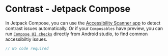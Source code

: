 # Contrast - Jetpack Compose

In Jetpack Compose, you can use the [Accessibility Scanner app](https://developer.android.com/guide/topics/ui/accessibility/testing#accessibility-scanner) to detect contrast issues automatically. Or if your `Composables` have preview, you can run [`Compose UI checks`](https://developer.android.com/guide/topics/ui/accessibility/testing#compose-ui-check) directly from Android studio, to find common accessibiltiy issues.

```kotlin
// No code required
```
